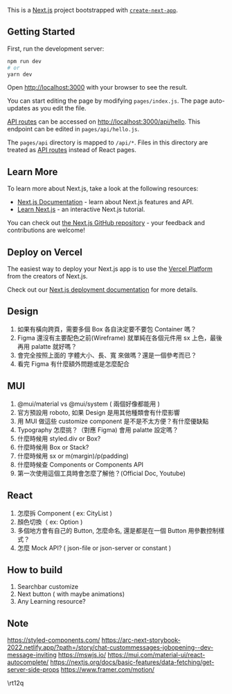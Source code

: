 This is a [Next.js](https://nextjs.org/) project bootstrapped with [`create-next-app`](https://github.com/vercel/next.js/tree/canary/packages/create-next-app).

## Getting Started

First, run the development server:

```bash
npm run dev
# or
yarn dev
```

Open [http://localhost:3000](http://localhost:3000) with your browser to see the result.

You can start editing the page by modifying `pages/index.js`. The page auto-updates as you edit the file.

[API routes](https://nextjs.org/docs/api-routes/introduction) can be accessed on [http://localhost:3000/api/hello](http://localhost:3000/api/hello). This endpoint can be edited in `pages/api/hello.js`.

The `pages/api` directory is mapped to `/api/*`. Files in this directory are treated as [API routes](https://nextjs.org/docs/api-routes/introduction) instead of React pages.

## Learn More

To learn more about Next.js, take a look at the following resources:

- [Next.js Documentation](https://nextjs.org/docs) - learn about Next.js features and API.
- [Learn Next.js](https://nextjs.org/learn) - an interactive Next.js tutorial.

You can check out [the Next.js GitHub repository](https://github.com/vercel/next.js/) - your feedback and contributions are welcome!

## Deploy on Vercel

The easiest way to deploy your Next.js app is to use the [Vercel Platform](https://vercel.com/new?utm_medium=default-template&filter=next.js&utm_source=create-next-app&utm_campaign=create-next-app-readme) from the creators of Next.js.

Check out our [Next.js deployment documentation](https://nextjs.org/docs/deployment) for more details.

## Design

1. 如果有橫向跨頁，需要多個 Box 各自決定要不要包 Container 嗎？
2. Figma 還沒有主要配色之前(Wireframe) 就單純在各個元件用 sx 上色，最後再用 palatte 就好嗎？
3. 會完全按照上面的 字體大小、長、寬 來做嗎？還是一個參考而已？
4. 看完 Figma 有什麼額外問題或是怎麼配合

## MUI

1. @mui/material vs @mui/system ( 兩個好像都能用 )
2. 官方預設用 roboto, 如果 Design 是用其他種類會有什麼影響
3. 用 MUI 做這些 customize component 是不是不太方便？有什麼優缺點
4. Typography 怎麼挑？（對應 Figma) 會用 palatte 設定嗎？
5. 什麼時候用 styled.div or Box?
6. 什麼時候用 Box or Stack?
7. 什麼時候用 sx or m(margin)/p(padding)
8. 什麼時候查 Components or Components API
9. 第一次使用這個工具時會怎麼了解他？(Official Doc, Youtube)

## React

1. 怎麼拆 Component ( ex: CityList )
2. 顏色切換（ ex: Option )
3. 多個地方會有自己的 Button, 怎麼命名, 還是都是在一個 Button 用參數控制樣式？
4. 怎麼 Mock API? ( json-file or json-server or constant )

## How to build

1. Searchbar customize
2. Next button ( with maybe animations)
3. Any Learning resource?

## Note

https://styled-components.com/
https://arc-next-storybook-2022.netlify.app/?path=/story/chat-custommessages-jobopening--dev-message-inviting
https://mswjs.io/
https://mui.com/material-ui/react-autocomplete/
https://nextjs.org/docs/basic-features/data-fetching/get-server-side-props
https://www.framer.com/motion/

\rt12q  
